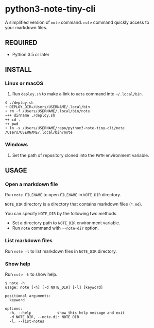 # python3-note-tiny-cli

A simplified version of `note` command.
`note` command quickly access to your markdown files.


## REQUIRED

- Python 3.5 or later


## INSTALL

### Linux or macOS

1. Run `deploy.sh` to make a link to `note` command into `~/.local/bin`.

```console
$ ./deploy.sh
+ DEPLOY_DIR=/Users/USERNAME/.local/bin
+ rm -f /Users/USERNAME/.local/bin/note
+++ dirname ./deploy.sh
++ cd .
++ pwd
+ ln -s /Users/USERNAME/repo/python3-note-tiny-cli/note /Users/USERNAME/.local/bin/note
```

### Windows

1. Set the path of repository cloned into the `PATH` environment variable.


## USAGE

### Open a markdown file

Run `note FILENAME` to open `FILENAME` in `NOTE_DIR` directory.

`NOTE_DIR` directory is a directory that contains markdown files (`*.md`).

You can specify `NOTE_DIR` by the following two methods.

- Set a directory path to `NOTE_DIR` environment variable.
- Run `note` command with `--note-dir` option.

### List markdown files

Run `note -l` to list markdown files in `NOTE_DIR` directory.

### Show help

Run `note -h` to show help.

```console
$ note -h
usage: note [-h] [-d NOTE_DIR] [-l] [keyword]

positional arguments:
  keyword

options:
  -h, --help            show this help message and exit
  -d NOTE_DIR, --note-dir NOTE_DIR
  -l, --list-notes
```

